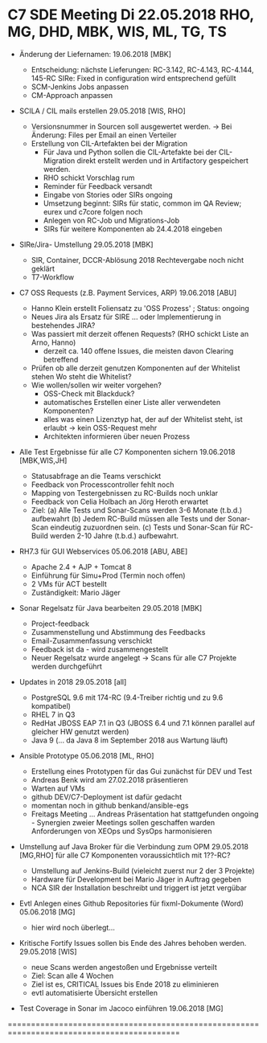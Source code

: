 C7 SDE Meeting                                                                Di 22.05.2018
RHO, MG, DHD, MBK, WIS, ML, TG, TS
===========================================================================================
     
- Änderung der Liefernamen:                                                19.06.2018 [MBK]
  + Entscheidung: nächste Lieferungen: RC-3.142, RC-4.143, RC-4.144, 145-RC
    SIRe: Fixed in configuration wird entsprechend gefüllt
  + SCM-Jenkins Jobs anpassen
  - CM-Approach anpassen
 
- SCILA / CIL mails erstellen                                         29.05.2018 [WIS, RHO]
  - Versionsnummer in Sourcen soll ausgewertet werden. 
    -> Bei Änderung: Files per Email an einen Verteiler
  - Erstellung von CIL-Artefakten bei der Migration
    + Für Java und Python sollen die CIL-Artefakte bei der CIL-Migration
      direkt erstellt werden und in Artifactory gespeichert werden. 
    + RHO schickt Vorschlag rum
    + Reminder für Feedback versandt
    - Eingabe von Stories oder SIRs ongoing
    + Umsetzung beginnt: SIRs für static, common im QA Review;
      eurex und c7core folgen noch
    + Anlegen von RC-Job und Migrations-Job
    - SIRs für weitere Komponenten ab 24.4.2018 eingeben

- SIRe/Jira- Umstellung                                                    29.05.2018 [MBK]
  - SIR, Container, DCCR-Ablösung 2018
    Rechtevergabe noch nicht geklärt
  + T7-Workflow 

- C7 OSS Requests (z.B. Payment Services, ARP)                             19.06.2018 [ABU]
  - Hanno Klein erstellt Foliensatz zu 'OSS Prozess' ; Status: ongoing 
  - Neues Jira als Ersatz für SIRE ... oder Implementierung in bestehendes JIRA?
  - Was passiert mit derzeit offenen Requests? (RHO schickt Liste an Arno, Hanno)
    - derzeit ca. 140 offene Issues, die meisten davon Clearing betreffend
  - Prüfen ob alle derzeit genutzen Komponenten auf der Whitelist stehen
    Wo steht die Whitelist?
  - Wie wollen/sollen wir weiter vorgehen?
    - OSS-Check mit Blackduck?
    - automatisches Erstellen einer Liste aller verwendeten Komponenten?
    - alles was einen Lizenztyp hat, der auf der Whitelist steht, ist erlaubt 
      -> kein OSS-Request mehr
    - Architekten informieren über neuen Prozess    

- Alle Test Ergebnisse für alle C7 Komponenten sichern              19.06.2018 [MBK,WIS,JH]
  + Statusabfrage an die Teams verschickt
  + Feedback von Processcontroller fehlt noch
  - Mapping von Testergebnissen zu RC-Builds noch unklar
  - Feedback von Celia Holbach an Jörg Heroth erwartet
  - Ziel: 
    (a) Alle Tests und Sonar-Scans werden 3-6 Monate (t.b.d.) aufbewahrt
    (b) Jedem RC-Build müssen alle Tests und der Sonar-Scan eindeutig zuzuordnen sein.
    (c) Tests und Sonar-Scan für RC-Build werden 2-10 Jahre (t.b.d.) aufbewahrt.  
  
- RH7.3 für GUI Webservices                                           05.06.2018 [ABU, ABE]
  - Apache 2.4 + AJP + Tomcat 8 
  - Einführung für Simu+Prod (Termin noch offen)
  - 2 VMs für ACT bestellt
  - Zuständigkeit: Mario Jäger 

- Sonar Regelsatz für Java bearbeiten                                      29.05.2018 [MBK]
  + Project-feedback 
  + Zusammenstellung und Abstimmung des Feedbacks
  + Email-Zusammenfassung verschickt
  + Feedback ist da - wird zusammengestellt
  - Neuer Regelsatz wurde angelegt -> Scans für alle C7 Projekte werden durchgeführt

- Updates in 2018                                                          29.05.2018 [all]
  + PostgreSQL 9.6 mit 174-RC (9.4-Treiber richtig und zu 9.6 kompatibel)
  - RHEL 7 in Q3
  - RedHat JBOSS EAP 7.1 in Q3 (JBOSS 6.4 und 7.1 können parallel auf gleicher HW genutzt
    werden)
  - Java 9 (... da Java 8 im September 2018 aus Wartung läuft) 

- Ansible Prototype                                                    05.06.2018 [ML, RHO]
  + Erstellung eines Prototypen für das Gui zunächst für DEV und Test
  + Andreas Benk wird am 27.02.2018 präsentieren
  + Warten auf VMs
  + github DEV/C7-Deployment ist dafür gedacht
  - momentan noch in github benkand/ansible-egs
  - Freitags Meeting ... Andreas Präsentation hat stattgefunden
    ongoing - Synergien zweier Meetings sollen geschaffen warden
    Anforderungen von XEOps und SysOps harmonisieren

- Umstellung auf Java Broker für die Verbindung zum OPM                 29.05.2018 [MG,RHO]
  für alle C7 Komponenten voraussichtlich mit 1??-RC?
  + Umstellung auf Jenkins-Build (vieleicht zuerst nur 2 der 3 Projekte)
  - Hardware für Development bei Mario Jäger in Auftrag gegeben
  - NCA SIR der Installation beschreibt und triggert ist jetzt vergübar

- Evtl Anlegen eines Github Repositories für fixml-Dokumente (Word)         05.06.2018 [MG]
  - hier wird noch überlegt...

- Kritische Fortify Issues sollen bis Ende des Jahres behoben werden.      29.05.2018 [WIS]
  + neue Scans werden angestoßen und Ergebnisse verteilt
  - Ziel: Scan alle 4 Wochen
  - Ziel ist es, CRITICAL Issues bis Ende 2018 zu eliminieren
  - evtl automatisierte Übersicht erstellen 

- Test Coverage in Sonar im Jacoco einführen                               19.06.2018 [MG]

===========================================================================================
